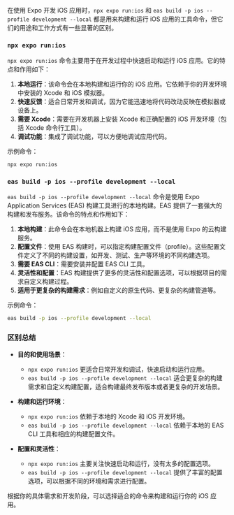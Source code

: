 在使用 Expo 开发 iOS 应用时，`npx expo run:ios` 和 `eas build -p ios --profile development --local` 都是用来构建和运行 iOS 应用的工具命令，但它们的用途和工作方式有一些显著的区别。

### `npx expo run:ios`

`npx expo run:ios` 命令主要用于在开发过程中快速启动和运行 iOS 应用。它的特点和作用如下：

1. **本地运行**：该命令会在本地构建和运行你的 iOS 应用。它依赖于你的开发环境中安装的 Xcode 和 iOS 模拟器。
2. **快速反馈**：适合日常开发和调试，因为它能迅速地将代码改动反映在模拟器或设备上。
3. **需要 Xcode**：需要在开发机器上安装 Xcode 和正确配置的 iOS 开发环境（包括 Xcode 命令行工具）。
4. **调试功能**：集成了调试功能，可以方便地调试应用代码。

示例命令：
```sh
npx expo run:ios
```

### `eas build -p ios --profile development --local`

`eas build -p ios --profile development --local` 命令是使用 Expo Application Services (EAS) 构建工具进行的本地构建。EAS 提供了一套强大的构建和发布服务。该命令的特点和作用如下：

1. **本地构建**：此命令会在本地机器上构建 iOS 应用，而不是使用 Expo 的云构建服务。
2. **配置文件**：使用 EAS 构建时，可以指定构建配置文件（profile）。这些配置文件定义了不同的构建设置，如开发、测试、生产等环境的不同构建选项。
3. **需要 EAS CLI**：需要安装并配置 EAS CLI 工具。
4. **灵活性和配置**：EAS 构建提供了更多的灵活性和配置选项，可以根据项目的需求自定义构建过程。
5. **适用于更复杂的构建需求**：例如自定义的原生代码、更复杂的构建管道等。

示例命令：
```sh
eas build -p ios --profile development --local
```

### 区别总结

- **目的和使用场景**：
  - `npx expo run:ios` 更适合日常开发和调试，快速启动和运行应用。
  - `eas build -p ios --profile development --local` 适合更复杂的构建需求和自定义构建配置，适合构建最终发布版本或者更复杂的开发场景。

- **构建和运行环境**：
  - `npx expo run:ios` 依赖于本地的 Xcode 和 iOS 开发环境。
  - `eas build -p ios --profile development --local` 依赖于本地的 EAS CLI 工具和相应的构建配置文件。

- **配置和灵活性**：
  - `npx expo run:ios` 主要关注快速启动和运行，没有太多的配置选项。
  - `eas build -p ios --profile development --local` 提供了丰富的配置选项，可以根据不同的环境和需求进行配置。

根据你的具体需求和开发阶段，可以选择适合的命令来构建和运行你的 iOS 应用。